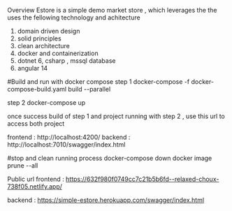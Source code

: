 Overview 
Estore is a simple demo market store , 
which leverages the the uses the fellowing  technology and achitecture 
1. domain driven design 
2. solid principles 
3. clean architecture 
4. docker and containerization 
5. dotnet 6, csharp , mssql database
6. angular 14 


#Build and run with docker compose 
step 1 
docker-compose -f docker-compose-build.yaml build --parallel

step 2 
docker-compose up

once success build of step 1 and project running with step 2 , 
use this url to access both project 

frontend : http://localhost:4200/ 
backend : http://localhost:7010/swagger/index.html 
 
#stop and clean running process 
docker-compose down 
docker image prune --all

Public url 
frontend : https://632f980f0749cc7c21b5b6fd--relaxed-choux-738f05.netlify.app/

backend : https://simple-estore.herokuapp.com/swagger/index.html

